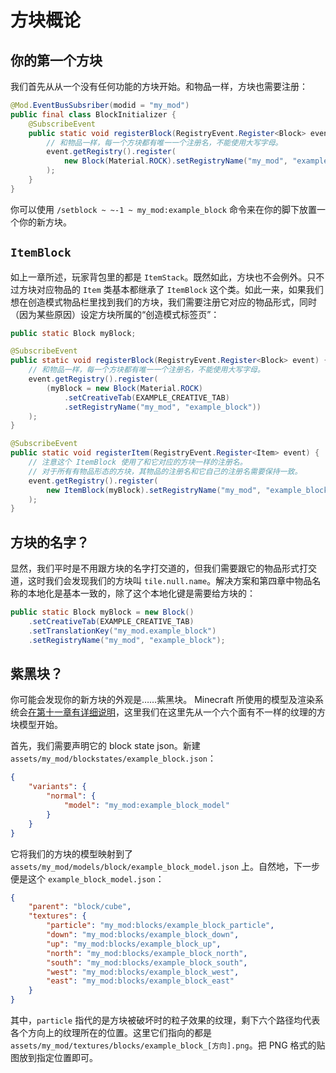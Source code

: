 # 方块概论

## 你的第一个方块

我们首先从从一个没有任何功能的方块开始。和物品一样，方块也需要注册：

```java
@Mod.EventBusSubsriber(modid = "my_mod")
public final class BlockInitializer {
    @SubscribeEvent
    public static void registerBlock(RegistryEvent.Register<Block> event) {
        // 和物品一样，每一个方块都有唯一一个注册名，不能使用大写字母。
        event.getRegistry().register(
            new Block(Material.ROCK).setRegistryName("my_mod", "example_block")
        );
    }
}
```

你可以使用 `/setblock ~ ~-1 ~ my_mod:example_block` 命令来在你的脚下放置一个你的新方块。

## `ItemBlock`

如上一章所述，玩家背包里的都是 `ItemStack`。既然如此，方块也不会例外。只不过方块对应物品的 `Item` 类基本都继承了 `ItemBlock` 这个类。如此一来，如果我们想在创造模式物品栏里找到我们的方块，我们需要注册它对应的物品形式，同时（因为某些原因）设定方块所属的“创造模式标签页”：

```java
public static Block myBlock;

@SubscribeEvent
public static void registerBlock(RegistryEvent.Register<Block> event) {
    // 和物品一样，每一个方块都有唯一一个注册名，不能使用大写字母。
    event.getRegistry().register(
        (myBlock = new Block(Material.ROCK)
            .setCreativeTab(EXAMPLE_CREATIVE_TAB)
            .setRegistryName("my_mod", "example_block"))
    );
}

@SubscribeEvent
public static void registerItem(RegistryEvent.Register<Item> event) {
    // 注意这个 ItemBlock 使用了和它对应的方块一样的注册名。
    // 对于所有有物品形态的方块，其物品的注册名和它自己的注册名需要保持一致。
    event.getRegistry().register(
        new ItemBlock(myBlock).setRegistryName("my_mod", "example_block")
    );
}
```

## 方块的名字？

显然，我们平时是不用跟方块的名字打交道的，但我们需要跟它的物品形式打交道，这时我们会发现我们的方块叫 `tile.null.name`。解决方案和第四章中物品名称的本地化是基本一致的，除了这个本地化键是需要给方块的：

```java
public static Block myBlock = new Block()
    .setCreativeTab(EXAMPLE_CREATIVE_TAB)
    .setTranslationKey("my_mod.example_block")
    .setRegistryName("my_mod", "example_block");
```

## 紫黑块？

你可能会发现你的新方块的外观是……紫黑块。<!-- MISSING MODEL IS THE BEST MODEL -->
Minecraft 所使用的模型及渲染系统会[在第十一章有详细说明](../chapter-11/index.md)，这里我们在这里先从一个六个面有不一样的纹理的方块模型开始。

首先，我们需要声明它的 block state json。新建 `assets/my_mod/blockstates/example_block.json`：

```json
{
    "variants": {
        "normal": {
            "model": "my_mod:example_block_model"
        }
    }
}
```

它将我们的方块<!-- 的默认状态 -->的模型映射到了 `assets/my_mod/models/block/example_block_model.json` 上。自然地，下一步便是这个 `example_block_model.json`：

```json
{
    "parent": "block/cube",
    "textures": {
        "particle": "my_mod:blocks/example_block_particle",
        "down": "my_mod:blocks/example_block_down",
        "up": "my_mod:blocks/example_block_up",
        "north": "my_mod:blocks/example_block_north",
        "south": "my_mod:blocks/example_block_south",
        "west": "my_mod:blocks/example_block_west",
        "east": "my_mod:blocks/example_block_east"
    }
}
```

其中，`particle` 指代的是方块被破坏时的粒子效果的纹理，剩下六个路径均代表各个方向上的纹理所在的位置。这里它们指向的都是 `assets/my_mod/textures/blocks/example_block_[方向].png`。把 PNG 格式的贴图放到指定位置即可。
